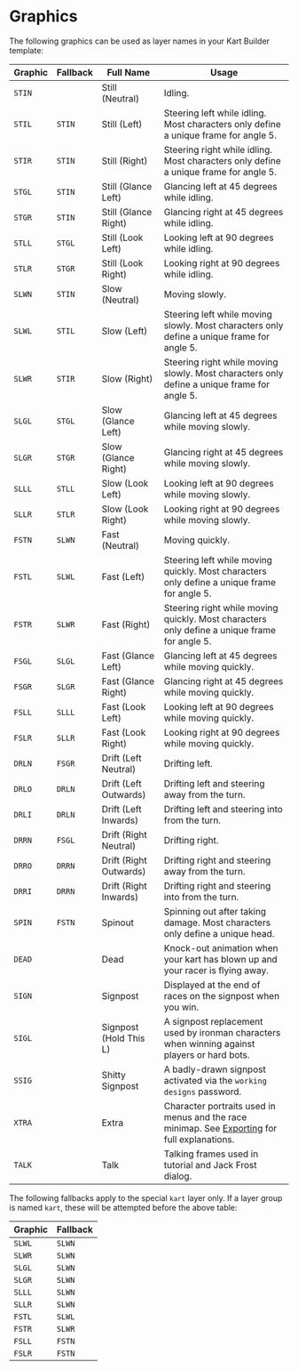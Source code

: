 # Graphics

The following graphics can be used as layer names in your Kart Builder template:

| Graphic | Fallback | Full Name              | Usage                                                                                                     |
|---------|----------|------------------------|-----------------------------------------------------------------------------------------------------------|
| `STIN`  |          | Still (Neutral)        | Idling.                                                                                                   |
| `STIL`  | `STIN`   | Still (Left)           | Steering left while idling. Most characters only define a unique frame for angle 5.                       |
| `STIR`  | `STIN`   | Still (Right)          | Steering right while idling. Most characters only define a unique frame for angle 5.                      |
| `STGL`  | `STIN`   | Still (Glance Left)    | Glancing left at 45 degrees while idling.                                                                 |
| `STGR`  | `STIN`   | Still (Glance Right)   | Glancing right at 45 degrees while idling.                                                                |
| `STLL`  | `STGL`   | Still (Look Left)      | Looking left at 90 degrees while idling.                                                                  |
| `STLR`  | `STGR`   | Still (Look Right)     | Looking right at 90 degrees while idling.                                                                 |
| `SLWN`  | `STIN`   | Slow (Neutral)         | Moving slowly.                                                                                            |
| `SLWL`  | `STIL`   | Slow (Left)            | Steering left while moving slowly. Most characters only define a unique frame for angle 5.                |
| `SLWR`  | `STIR`   | Slow (Right)           | Steering right while moving slowly. Most characters only define a unique frame for angle 5.               |
| `SLGL`  | `STGL`   | Slow (Glance Left)     | Glancing left at 45 degrees while moving slowly.                                                          |
| `SLGR`  | `STGR`   | Slow (Glance Right)    | Glancing right at 45 degrees while moving slowly.                                                         |
| `SLLL`  | `STLL`   | Slow (Look Left)       | Looking left at 90 degrees while moving slowly.                                                           |
| `SLLR`  | `STLR`   | Slow (Look Right)      | Looking right at 90 degrees while moving slowly.                                                          |
| `FSTN`  | `SLWN`   | Fast (Neutral)         | Moving quickly.                                                                                           |
| `FSTL`  | `SLWL`   | Fast (Left)            | Steering left while moving quickly. Most characters only define a unique frame for angle 5.               |
| `FSTR`  | `SLWR`   | Fast (Right)           | Steering right while moving quickly. Most characters only define a unique frame for angle 5.              |
| `FSGL`  | `SLGL`   | Fast (Glance Left)     | Glancing left at 45 degrees while moving quickly.                                                         |
| `FSGR`  | `SLGR`   | Fast (Glance Right)    | Glancing right at 45 degrees while moving quickly.                                                        |
| `FSLL`  | `SLLL`   | Fast (Look Left)       | Looking left at 90 degrees while moving quickly.                                                          |
| `FSLR`  | `SLLR`   | Fast (Look Right)      | Looking right at 90 degrees while moving quickly.                                                         |
| `DRLN`  | `FSGR`   | Drift (Left Neutral)   | Drifting left.                                                                                            |
| `DRLO`  | `DRLN`   | Drift (Left Outwards)  | Drifting left and steering away from the turn.                                                            |
| `DRLI`  | `DRLN`   | Drift (Left Inwards)   | Drifting left and steering into from the turn.                                                            |
| `DRRN`  | `FSGL`   | Drift (Right Neutral)  | Drifting right.                                                                                           |
| `DRRO`  | `DRRN`   | Drift (Right Outwards) | Drifting right and steering away from the turn.                                                           |
| `DRRI`  | `DRRN`   | Drift (Right Inwards)  | Drifting right and steering into from the turn.                                                           |
| `SPIN`  | `FSTN`   | Spinout                | Spinning out after taking damage. Most characters only define a unique head.                              |
| `DEAD`  |          | Dead                   | Knock-out animation when your kart has blown up and your racer is flying away.                            |
| `SIGN`  |          | Signpost               | Displayed at the end of races on the signpost when you win.                                               |
| `SIGL`  |          | Signpost (Hold This L) | A signpost replacement used by ironman characters when winning against players or hard bots.              |
| `SSIG`  |          | Shitty Signpost        | A badly-drawn signpost activated via the `working designs` password.                                      |
| `XTRA`  |          | Extra                  | Character portraits used in menus and the race minimap. See [Exporting](EXPORTING.md) for full explanations. |
| `TALK`  |          | Talk                   | Talking frames used in tutorial and Jack Frost dialog.                                                    |

The following fallbacks apply to the special `kart` layer only. If a layer group is named `kart`, these will be attempted before the above table:

| Graphic | Fallback |
|---------|----------|
| `SLWL`  | `SLWN`   |
| `SLWR`  | `SLWN`   |
| `SLGL`  | `SLWN`   |
| `SLGR`  | `SLWN`   |
| `SLLL`  | `SLWN`   |
| `SLLR`  | `SLWN`   |
| `FSTL`  | `SLWL`   |
| `FSTR`  | `SLWR`   |
| `FSLL`  | `FSTN`   |
| `FSLR`  | `FSTN`   |
